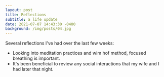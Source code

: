 ```yaml
---
layout: post
title: Reflections
subtitle: a life update
date: 2021-07-07 14:43:30 -0400
background: /img/posts/04.jpg
---
```


Several reflections I've had over the last few weeks:
- Looking into meditation practices and wim hof method, focused breathing is important.
- It's been beneficial to review any social interactions that my wife and I had later that night.